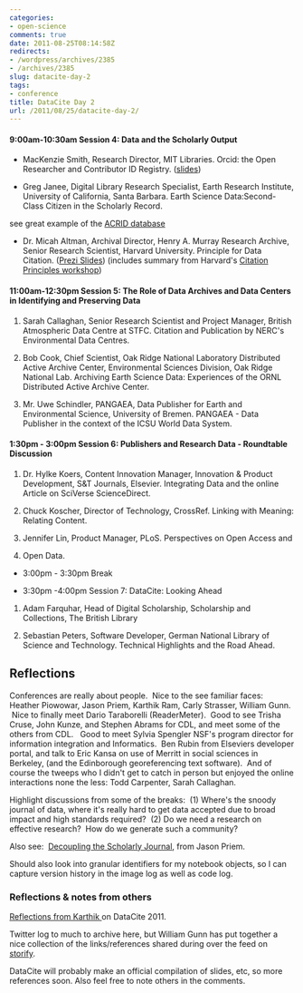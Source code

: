```yaml
---
categories:
- open-science
comments: true
date: 2011-08-25T08:14:58Z
redirects:
- /wordpress/archives/2385
- /archives/2385
slug: datacite-day-2
tags:
- conference
title: DataCite Day 2
url: /2011/08/25/datacite-day-2/
---
```


#### 9:00am-10:30am Session 4: Data and the Scholarly Output





	
  * MacKenzie Smith, Research Director, MIT Libraries. Orcid: the Open Researcher and Contributor ID Registry. ([slides](http://t.co/BoYZIGA))



	
  * Greg Janee, Digital Library Research Specialist, Earth Research Institute, University of California, Santa Barbara. Earth Science Data:Second-Class Citizen in the Scholarly Record.




see great example of the [ACRID database](http://www.cru.uea.ac.uk/cru/projects/acrid/)





	
  * Dr. Micah Altman, Archival Director, Henry A. Murray Research Archive, Senior Research Scientist, Harvard University. Principle for Data Citation. ([Prezi Slides](http://t.co/7frbYf7)) (includes summary from Harvard's [Citation Principles workshop](http://projects.iq.harvard.edu/datacitation_workshop/))




#### 11:00am-12:30pm Session 5: The Role of Data Archives and Data Centers in Identifying and Preserving Data





	
  1. Sarah Callaghan, Senior Research Scientist and Project Manager, British Atmospheric Data Centre at STFC. Citation and Publication by NERC's Environmental Data Centres.

	
  2. Bob Cook, Chief Scientist, Oak Ridge National Laboratory Distributed Active Archive Center, Environmental Sciences Division, Oak Ridge National Lab. Archiving Earth Science Data: Experiences of the ORNL Distributed Active Archive Center.

	
  3. Mr. Uwe Schindler, PANGAEA, Data Publisher for Earth and Environmental Science, University of Bremen. PANGAEA - Data Publisher in the context of the ICSU World Data System.




#### 1:30pm - 3:00pm Session 6: Publishers and Research Data - Roundtable Discussion





	
  1. Dr. Hylke Koers, Content Innovation Manager, Innovation & Product Development, S&T Journals, Elsevier. Integrating Data and the online Article on SciVerse ScienceDirect.

	
  2. Chuck Koscher, Director of Technology, CrossRef. Linking with Meaning: Relating Content.

	
  3. Jennifer Lin, Product Manager, PLoS. Perspectives on Open Access and

	
  4. Open Data.



	
  * 3:00pm - 3:30pm Break

	
  * 3:30pm -4:00pm Session 7: DataCite: Looking Ahead



	
  1. Adam Farquhar, Head of Digital Scholarship, Scholarship and Collections, The British Library

	
  2. Sebastian Peters, Software Developer, German National Library of Science and Technology. Technical Highlights and the Road Ahead.




## Reflections


Conferences are really about people.  Nice to the see familiar faces: Heather Piowowar, Jason Priem, Karthik Ram, Carly Strasser, William Gunn.  Nice to finally meet Dario Taraborelli (ReaderMeter).  Good to see Trisha Cruse, John Kunze, and Stephen Abrams for CDL, and meet some of the others from CDL.   Good to meet Sylvia Spengler NSF's program director for information integration and Informatics.  Ben Rubin from Elseviers developer portal, and talk to Eric Kansa on use of Merritt in social sciences in Berkeley, (and the Edinborough georeferencing text software).  And of course the tweeps who I didn't get to catch in person but enjoyed the online interactions none the less: Todd Carpenter, Sarah Callaghan.

Highlight discussions from some of the breaks:  (1) Where's the snoody journal of data, where it's really hard to get data accepted due to broad impact and high standards required?  (2) Do we need a research on effective research?  How do we generate such a community?

Also see:  [Decoupling the Scholarly Journal](https://docs.google.com/document/d/1xDOy9GXXrUFc9TUIR2C470DTau8JEgZ9k-SMNIx5pb8/edit?hl=en_US&authkey=CMeCqOYD), from Jason Priem.

Should also look into granular identifiers for my notebook objects, so I can capture version history in the image log as well as code log.



###  Reflections & notes from others 



[Reflections from Karthik ](http://inundata.org/2011/08/25/datacite-2011-recap/)on DataCite 2011.  

Twitter log to much to archive here, but William Gunn has put together a nice collection of the links/references shared during over the feed on [storify](http://storify.com/mrgunn/links-to-datacite-presentations-and-sites-mentione?awesm=sfy.co_FgI&utm_campaign=mrgunn&utm_medium=sfy.co-twitter&utm_source=direct-sfy.co&utm_content=storify-pingback).

DataCite will probably make an official compilation of slides, etc, so more references soon.  Also feel free to note others in the comments.  

